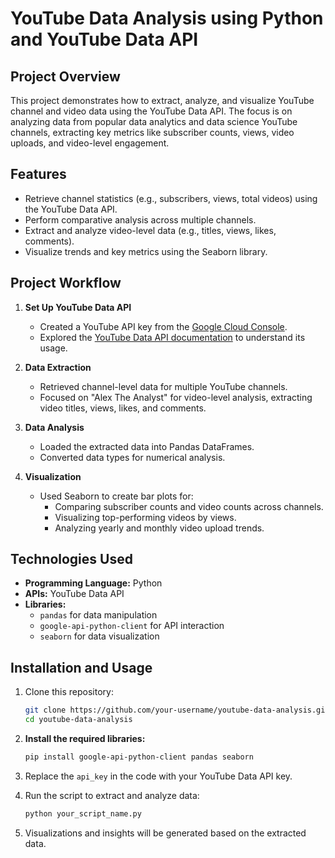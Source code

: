 # YouTube Data Analysis using Python and YouTube Data API  

## Project Overview  
This project demonstrates how to extract, analyze, and visualize YouTube channel and video data using the YouTube Data API. The focus is on analyzing data from popular data analytics and data science YouTube channels, extracting key metrics like subscriber counts, views, video uploads, and video-level engagement.  

## Features  
- Retrieve channel statistics (e.g., subscribers, views, total videos) using the YouTube Data API.  
- Perform comparative analysis across multiple channels.  
- Extract and analyze video-level data (e.g., titles, views, likes, comments).  
- Visualize trends and key metrics using the Seaborn library.  

## Project Workflow  
1. **Set Up YouTube Data API**  
   - Created a YouTube API key from the [Google Cloud Console](https://console.cloud.google.com/).  
   - Explored the [YouTube Data API documentation](https://developers.google.com/youtube/v3) to understand its usage.  

2. **Data Extraction**  
   - Retrieved channel-level data for multiple YouTube channels.  
   - Focused on "Alex The Analyst" for video-level analysis, extracting video titles, views, likes, and comments.  

3. **Data Analysis**  
   - Loaded the extracted data into Pandas DataFrames.  
   - Converted data types for numerical analysis.  

4. **Visualization**  
   - Used Seaborn to create bar plots for:  
     - Comparing subscriber counts and video counts across channels.  
     - Visualizing top-performing videos by views.  
     - Analyzing yearly and monthly video upload trends.  

## Technologies Used  
- **Programming Language:** Python  
- **APIs:** YouTube Data API  
- **Libraries:**  
  - `pandas` for data manipulation  
  - `google-api-python-client` for API interaction  
  - `seaborn` for data visualization  

## Installation and Usage  
1. Clone this repository:  
   ```bash  
   git clone https://github.com/your-username/youtube-data-analysis.git  
   cd youtube-data-analysis
   
2. **Install the required libraries:**  
   ```bash  
   pip install google-api-python-client pandas seaborn

  3. Replace the `api_key` in the code with your YouTube Data API key.  

4. Run the script to extract and analyze data:  
   ```bash
   python your_script_name.py
   
5. Visualizations and insights will be generated based on the extracted data.


